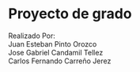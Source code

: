 # Proyecto de grado
Realizado Por:  
Juan Esteban Pinto Orozco  
Jose Gabriel Candamil Tellez  
Carlos Fernando Carreño Jerez  
